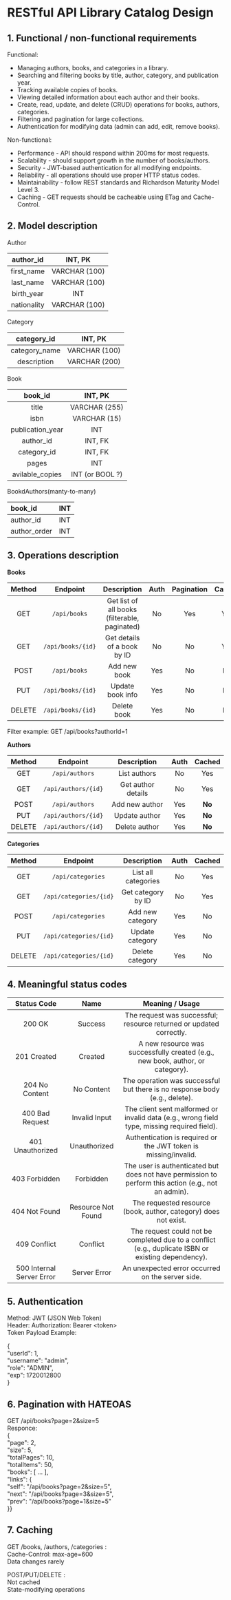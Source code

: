 # RESTful API Library Catalog Design

## 1\. Functional / non-functional requirements

Functional:

* Managing authors, books, and categories in a library.  
* Searching and filtering books by title, author, category, and publication year.  
* Tracking available copies of books.  
* Viewing detailed information about each author and their books.  
* Create, read, update, and delete (CRUD) operations for books, authors, categories.  
* Filtering and pagination for large collections.  
* Authentication for modifying data (admin can add, edit, remove books).


Non-functional:

* Performance \- API should respond within 200ms for most requests.  
* Scalability \- should support growth in the number of books/authors.  
* Security \- JWT-based authentication for all modifying endpoints.  
* Reliability \- all operations should use proper HTTP status codes.  
* Maintainability \- follow REST standards and Richardson Maturity Model Level 3\.  
* Caching \- GET requests should be cacheable using ETag and Cache-Control.

## 2\. Model description

Author

| author\_id | INT, PK |
| :---: | :---: |
| first\_name | VARCHAR (100) |
| last\_name | VARCHAR (100) |
| birth\_year | INT |
| nationality | VARCHAR (100) |

Category

| category\_id | INT, PK |
| :---: | :---: |
| category\_name | VARCHAR (100) |
| description | VARCHAR (200) |

Book

| book\_id | INT, PK |
| :---: | :---: |
| title | VARCHAR (255) |
| isbn | VARCHAR (15) |
| publication\_year | INT |
| author\_id | INT, FK |
| category\_id | INT, FK |
| pages | INT |
| avilable\_copies | INT (or BOOL ?) |

BookdAuthors(manty-to-many)

| book\_id | INT |
| :---- | :---- |
| author\_id | INT |
| author\_order | INT |

## 

## 3\. Operations description

**Books**

| Method | Endpoint | Description | Auth | Pagination | Cached |
| :---: | :---: | :---: | :---: | :---: | :---: |
| GET | `/api/books` | Get list of all books (filterable, paginated) | No | Yes | Yes |
| GET | `/api/books/{id}` | Get details of a book by ID | No | No | Yes |
| POST | `/api/books` | Add new book | Yes  | No | No |
| PUT | `/api/books/{id}` | Update book info | Yes  | No | No |
| DELETE | `/api/books/{id}` | Delete book | Yes  | No | No |

Filter example: GET /api/books?authorId=1

**Authors**

| Method | Endpoint | Description | Auth | Cached |
| :---: | :---: | :---: | :---: | :---: |
| GET | `/api/authors` | List authors | No | Yes |
| GET | `/api/authors/{id}` | Get author details | No | Yes |
| POST | `/api/authors` | Add new author | Yes | **No** |
| PUT | `/api/authors/{id}` | Update author | Yes | **No** |
| DELETE | `/api/authors/{id}` | Delete author | Yes | **No** |

**Categories**

| Method | Endpoint | Description | Auth | Cached |
| :---: | :---: | :---: | :---: | :---: |
| GET | `/api/categories` | List all categories | No | Yes |
| GET | `/api/categories/{id}` | Get category by ID | No | Yes |
| POST | `/api/categories` | Add new category | Yes | No |
| PUT | `/api/categories/{id}` | Update category | Yes | No |
| DELETE | `/api/categories/{id}` | Delete category | Yes | No |

## 4\. Meaningful status codes

| Status Code | Name | Meaning / Usage |
| :---: | :---: | :---: |
| 200 OK | Success | The request was successful; resource returned or updated correctly. |
| 201 Created | Created | A new resource was successfully created (e.g., new book, author, or category). |
| 204 No Content | No Content | The operation was successful but there is no response body (e.g., delete). |
| 400 Bad Request | Invalid Input | The client sent malformed or invalid data (e.g., wrong field type, missing required field). |
| 401 Unauthorized | Unauthorized | Authentication is required or the JWT token is missing/invalid. |
| 403 Forbidden | Forbidden | The user is authenticated but does not have permission to perform this action (e.g., not an admin). |
| 404 Not Found | Resource Not Found | The requested resource (book, author, category) does not exist. |
| 409 Conflict | Conflict | The request could not be completed due to a conflict (e.g., duplicate ISBN or existing dependency). |
| 500 Internal Server Error | Server Error | An unexpected error occurred on the server side. |

## 5\. Authentication

Method: JWT (JSON Web Token)  
Header: Authorization: Bearer \<token\>  
Token Payload Example:

{  
  "userId": 1,  
  "username": "admin",  
  "role": "ADMIN",  
  "exp": 1720012800  
}

## 6\. Pagination with HATEOAS

GET /api/books?page=2\&size=5  
Responce:   
{  
  "page": 2,  
  "size": 5,  
  "totalPages": 10,  
  "totalItems": 50,  
  "books": \[ ... \],  
  "links": {  
    "self": "/api/books?page=2\&size=5",  
    "next": "/api/books?page=3\&size=5",  
    "prev": "/api/books?page=1\&size=5"  
  }}

## 7\. Caching

GET /books, /authors, /categories :  
Cache-Control: max-age=600  
Data changes rarely

POST/PUT/DELETE :	  
Not cached	  
State-modifying operations  
